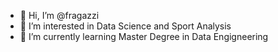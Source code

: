- 👋 Hi, I’m @fragazzi
- 👀 I’m interested in Data Science and Sport Analysis
- 🌱 I’m currently learning Master Degree in Data Engigneering

<!---
fragazzi/fragazzi is a ✨ special ✨ repository because its `README.md` (this file) appears on your GitHub profile.
You can click the Preview link to take a look at your changes.
--->

